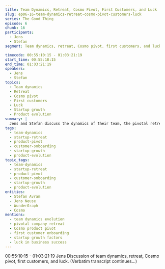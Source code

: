 ```yaml
---
title: Team Dynamics, Retreat, Cosmo Pivot, First Customers, and Luck
slug: ep06-16-team-dynamics-retreat-cosmo-pivot-customers-luck
series: The Good Thing
episode: 6
chunk: 16
participants:
  - Jens
  - Stefan
segment: Team dynamics, retreat, Cosmo pivot, first customers, and luck

timecode: 00:55:10:15 - 01:03:21:19
start_time: 00:55:10:15
end_time: 01:03:21:19
speakers:
  - Jens
  - Stefan
topics:
  - Team dynamics
  - Retreat
  - Cosmo pivot
  - First customers
  - Luck
  - Startup growth
  - Product evolution
summary: |
  Jens and Stefan discuss the dynamics of their team, the pivotal retreat that led to the Cosmo pivot, onboarding their first customers, and the role of luck in startup growth and product evolution.
tags:
  - team-dynamics
  - startup-retreat
  - product-pivot
  - customer-onboarding
  - startup-growth
  - product-evolution
topic_tags:
  - team-dynamics
  - startup-retreat
  - product-pivot
  - customer-onboarding
  - startup-growth
  - product-evolution
entities:
  - Stefan Avram
  - Jens Neuse
  - WunderGraph
  - Cosmo
mentions:
  - team dynamics evolution
  - pivotal company retreat
  - Cosmo product pivot
  - first customer onboarding
  - startup growth factors
  - luck in business success
---
```


00:55:10:15 - 01:03:21:19
Jens
Discussion of team dynamics, retreat, Cosmo pivot, first customers, and luck. (Verbatim transcript continues...)